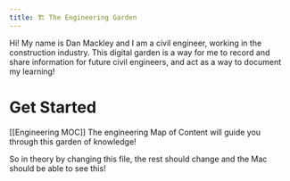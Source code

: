 ```yaml
---
title: 🏗 The Engineering Garden
---
```


Hi! My name is Dan Mackley and I am a civil engineer, working in the construction industry. This digital garden is a way for me to record and share information for future civil engineers, and act as a way to document my learning!

# Get Started
[[Engineering MOC]]
The engineering Map of Content will guide you through this garden of knowledge!

So in theory by changing this file, the rest should change and the Mac should be able to see this!
